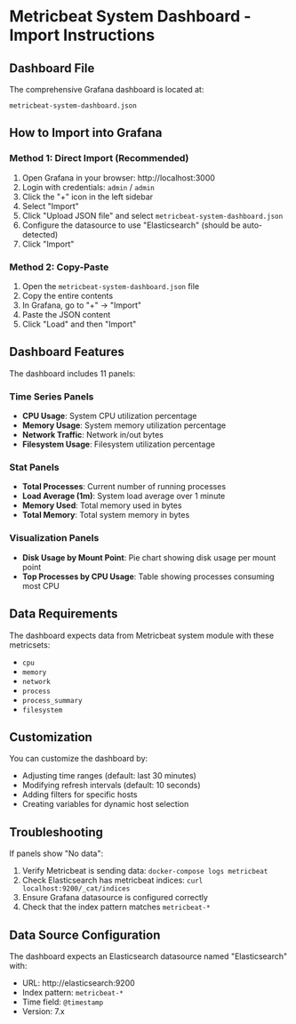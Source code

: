 # Metricbeat System Dashboard - Import Instructions

## Dashboard File
The comprehensive Grafana dashboard is located at:
```
metricbeat-system-dashboard.json
```

## How to Import into Grafana

### Method 1: Direct Import (Recommended)
1. Open Grafana in your browser: http://localhost:3000
2. Login with credentials: `admin` / `admin`
3. Click the "+" icon in the left sidebar
4. Select "Import"
5. Click "Upload JSON file" and select `metricbeat-system-dashboard.json`
6. Configure the datasource to use "Elasticsearch" (should be auto-detected)
7. Click "Import"

### Method 2: Copy-Paste
1. Open the `metricbeat-system-dashboard.json` file
2. Copy the entire contents
3. In Grafana, go to "+" → "Import"
4. Paste the JSON content
5. Click "Load" and then "Import"

## Dashboard Features

The dashboard includes 11 panels:

### Time Series Panels
- **CPU Usage**: System CPU utilization percentage
- **Memory Usage**: System memory utilization percentage  
- **Network Traffic**: Network in/out bytes
- **Filesystem Usage**: Filesystem utilization percentage

### Stat Panels
- **Total Processes**: Current number of running processes
- **Load Average (1m)**: System load average over 1 minute
- **Memory Used**: Total memory used in bytes
- **Total Memory**: Total system memory in bytes

### Visualization Panels
- **Disk Usage by Mount Point**: Pie chart showing disk usage per mount point
- **Top Processes by CPU Usage**: Table showing processes consuming most CPU

## Data Requirements

The dashboard expects data from Metricbeat system module with these metricsets:
- `cpu`
- `memory` 
- `network`
- `process`
- `process_summary`
- `filesystem`

## Customization

You can customize the dashboard by:
- Adjusting time ranges (default: last 30 minutes)
- Modifying refresh intervals (default: 10 seconds)
- Adding filters for specific hosts
- Creating variables for dynamic host selection

## Troubleshooting

If panels show "No data":
1. Verify Metricbeat is sending data: `docker-compose logs metricbeat`
2. Check Elasticsearch has metricbeat indices: `curl localhost:9200/_cat/indices`
3. Ensure Grafana datasource is configured correctly
4. Check that the index pattern matches `metricbeat-*`

## Data Source Configuration

The dashboard expects an Elasticsearch datasource named "Elasticsearch" with:
- URL: http://elasticsearch:9200
- Index pattern: `metricbeat-*`
- Time field: `@timestamp`
- Version: 7.x
